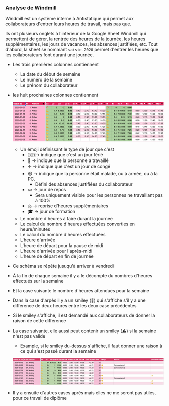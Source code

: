 ### Analyse de Windmill

Windmill est un système interne à Antistatique qui permet aux collaborateurs d'entrer leurs heures de travail, mais pas que. 

Ils ont plusieurs onglets à l’intérieur de la Google Sheet Windmill qui permettent de gérer, la rentrée des heures de la journée, les heures supplémentaires, les jours de vacances, les absences justifiées, etc. Tout d'abord, la sheet se nommant `saisie-2020` permet d'entrer les heures que les collaborateurs font durant une journée. 

- Les trois premières colonnes contiennent 
  
  - La date du début de semaine
  - Le numéro de la semaine
  - Le prénom du collaborateur
  
- les huit prochaines colonnes contiennent  

  ![windmill](images/windmill/windmill.png)

  - Un émoji définissant le type de jour que c'est 
    - 🇨🇭→ indique que c'est un jour férié 
    - 💪 → indique que la personne a travaillé
    - ✈️ → indique que c'est un jour de congé  
    - 😷 → indique que la personne était malade, ou à armée, ou à la PC. 
      - Défini des absences justifiées du collaborateur
    - 💤 → jour de repos
      - Sera uniquement visible pour les personnes ne travaillant pas à 100%
    - ⚖️ → reprise d'heures supplémentaires
    - 🎓 → jour de formation 
  - Le nombre d'heures à faire durant la journée 
  - Le calcul du nombre d'heures effectuées converties en heure/minutes
  - Le calcul du nombre d'heures effectuées
  - L'heure d'arrivée 
  - L'heure de départ pour la pause de midi 
  - L'heure d'arrivée pour l'après-midi 
  - L'heure de départ en fin de journée  

- Ce schéma se répète jusuqu'à arriver à vendredi 

- À la fin de chaque semaine il y a le décompte du nombres d'heures effectués sur la semaine 

- Et la case suivante le nombre d'heures attendues pour la semaine 

- Dans la case d'arpès il y a un smiley (🤔) qui s'affiche s'il y a une différence de deux heures entre les deux case précédentes 

- Si le smiley s'affiche, il est demandé aux collaborateurs de donner la raison de cette différence 

- La case suivante, elle aussi peut contenir un smiley (⚠️) si la semaine n'est pas valide
  
  - Example, si le smiley du-dessus s'affiche, il faut donner une raison à ce qui s'est passé durant la semaine
  
  ![semaine_valide](images/windmill/semaine_valide.png)
  
- Il y a ensuite d'autres cases après mais elles ne me seront pas utiles, pour ce travail de diplôme
